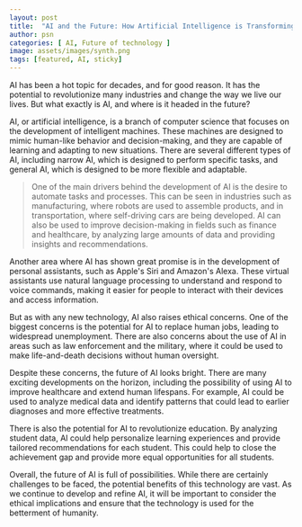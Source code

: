 ```yaml
---
layout: post
title:  "AI and the Future: How Artificial Intelligence is Transforming Industries"
author: psn
categories: [ AI, Future of technology ]
image: assets/images/synth.png
tags: [featured, AI, sticky]
---
```


AI has been a hot topic for decades, and for good reason. It has the potential to revolutionize many industries and change the way we live our lives. But what exactly is AI, and where is it headed in the future?

AI, or artificial intelligence, is a branch of computer science that focuses on the development of intelligent machines. These machines are designed to mimic human-like behavior and decision-making, and they are capable of learning and adapting to new situations. There are several different types of AI, including narrow AI, which is designed to perform specific tasks, and general AI, which is designed to be more flexible and adaptable.

>One of the main drivers behind the development of AI is the desire to automate tasks and processes. This can be seen in industries such as manufacturing, where robots are used to assemble products, and in transportation, where self-driving cars are being developed. AI can also be used to improve decision-making in fields such as finance and healthcare, by analyzing large amounts of data and providing insights and recommendations.

Another area where AI has shown great promise is in the development of personal assistants, such as Apple's Siri and Amazon's Alexa. These virtual assistants use natural language processing to understand and respond to voice commands, making it easier for people to interact with their devices and access information.

But as with any new technology, AI also raises ethical concerns. One of the biggest concerns is the potential for AI to replace human jobs, leading to widespread unemployment. There are also concerns about the use of AI in areas such as law enforcement and the military, where it could be used to make life-and-death decisions without human oversight.

Despite these concerns, the future of AI looks bright. There are many exciting developments on the horizon, including the possibility of using AI to improve healthcare and extend human lifespans. For example, AI could be used to analyze medical data and identify patterns that could lead to earlier diagnoses and more effective treatments.

There is also the potential for AI to revolutionize education. By analyzing student data, AI could help personalize learning experiences and provide tailored recommendations for each student. This could help to close the achievement gap and provide more equal opportunities for all students.

Overall, the future of AI is full of possibilities. While there are certainly challenges to be faced, the potential benefits of this technology are vast. As we continue to develop and refine AI, it will be important to consider the ethical implications and ensure that the technology is used for the betterment of humanity.